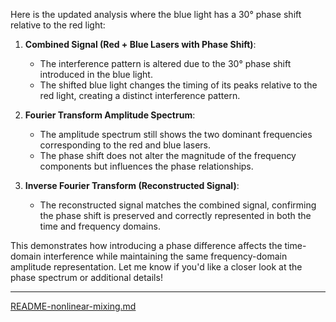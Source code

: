 Here is the updated analysis where the blue light has a 30° phase shift relative to the red light:

1. **Combined Signal (Red + Blue Lasers with Phase Shift)**:
   - The interference pattern is altered due to the 30° phase shift introduced in the blue light.
   - The shifted blue light changes the timing of its peaks relative to the red light, creating a distinct interference pattern.

2. **Fourier Transform Amplitude Spectrum**:
   - The amplitude spectrum still shows the two dominant frequencies corresponding to the red and blue lasers.
   - The phase shift does not alter the magnitude of the frequency components but influences the phase relationships.

3. **Inverse Fourier Transform (Reconstructed Signal)**:
   - The reconstructed signal matches the combined signal, confirming the phase shift is preserved and correctly represented in both the time and frequency domains.

This demonstrates how introducing a phase difference affects the time-domain interference while maintaining the same frequency-domain amplitude representation. Let me know if you'd like a closer look at the phase spectrum or additional details!


---

[README-nonlinear-mixing.md](https://t2m.io/9Chmr1e)
